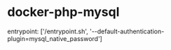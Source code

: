 # docker-php-mysql

entrypoint: ['/entrypoint.sh', '--default-authentication-plugin=mysql_native_password']
